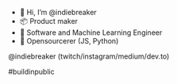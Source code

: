 - 👋 Hi, I’m @indiebreaker
- 📦 Product maker
- 🤖 Software and Machine Learning Engineer
- 🧙 Opensourcerer (JS, Python)

@indiebreaker (twitch/instagram/medium/dev.to)

#buildinpublic

<!---
indiebreaker/indiebreaker is a ✨ special ✨ repository because its `README.md` (this file) appears on your GitHub profile.
You can click the Preview link to take a look at your changes.
--->
